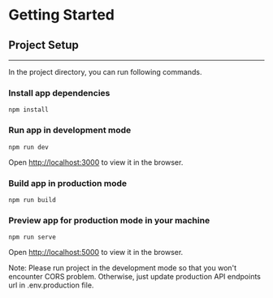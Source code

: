 # Getting Started

## Project Setup

---

In the project directory, you can run following commands.

### Install app dependencies

    npm install

### Run app in development mode

    npm run dev

Open [http://localhost:3000](http://localhost:3000) to view it in the browser.

### Build app in production mode

    npm run build

### Preview app for production mode in your machine

    npm run serve

Open [http://localhost:5000](http://localhost:5000) to view it in the browser.

Note: Please run project in the development mode so that you won't encounter CORS problem. Otherwise, just update production API endpoints url in .env.production file.
